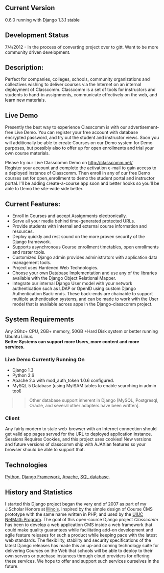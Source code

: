 ## Current Version ##
0.6.0 running with Django 1.3.1 stable

## Development Status ##
7/4/2012 - In the process of converting project over to gitt.  Want to be more community driven development.

## Description: ##
Perfect for companies, colleges, schools, community organizations and collectives wishing to deliver courses via the Internet on an internal deployment of Classcomm.  Classcomm is a set of tools for instructors and students to hand-in assignments, communicate effectively on the web, and learn new materials.

## Live Demo ##
Presently the best way to experience Classcomm is with our advertisement-free Live Demo.  You can register your free account with database encrypted password, and try out the student and instructor views.  Soon you will additionally be able to create Courses on our Demo system for Demo purposes, but possibly also to offer up for open enrollments and trial your own course materials.

Please try our Live Classcomm Demo on http://classcomm.net/ <br />
Register your account and complete the activation e-mail to gain access to a deployed instance of Classcomm.  Then enroll in any of our free Demo courses set for open\_enrollment to demo the student portal and instructor portal.  I'll be adding create-a-course app soon and better hooks so you'll be able to Demo the site-wide side better.

## Current Features: ##
  * Enroll in Courses and accept Assignments electronically.
  * Serve all your media behind time-generated protected URLs.
  * Provide students with internal and external course information and resources.
  * Deploy quickly and rest sound on the more proven security of the Django framework.
  * Supports asynchronous Course enrollment timetables, open enrollments and roster tools.
  * Customized Django admin provides administrators with application data management tools.
  * Project uses Hardened Web Technologies.
  * Choose your own Database Implementation and use any of the libraries available with the Django Object Relational Mapper.
  * Integrate our internal Django User model with your network authentication such as LDAP or OpenID using custom Django Authentication Back-ends.  These back-ends are chainable to support multiple authentication systems, and can be made to work with the User model that is available across apps in the Django-classcomm project.




## System Requirements ##
Any 2Ghz+ CPU, 2GB+ memory, 50GB +Hard Disk system or better running Ubuntu Linux.<br />
**Better Systems can support more Users, more content and more services.**

### Live Demo Currently Running On ###
  * Django 1.3
  * Python 2.6
  * Apache 2.x with mod\_auth\_token 1.0.6 configured.
  * MySQL 5 Database (using MyISAM tables to enable searching in admin tool)
> > Other database support inherent in Django [MySQL, Postgresql, Oracle, and several other adapters have been written].


### Client ###
Any fairly modern to stale web-browser with an Internet connection should get valid app pages served for the URL to deployed application instance.  Sessions Requires Cookies, and this project uses cookies!  New versions and future versions of classcomm ship with AJAXian features so your browser should be able to support that.


## Technologies ##
[Python](http://www.python.org),
[Django Framework](http://www.djangoproject.com),
[Apache](http://www.apache.org),
[SQL database](http://www.mysql.org).


## History and Statistics ##

I started this Django project began the very end of 2007 as part of my J.Scholar Honors at <a href='http://illinois.edu/'>Illinois</a>.  Inspired by the simple design of Course CMS prototype with the same name written in PHP, and used by the [UIUC NetMath Program](http://netmath.math.uiuc.edu/).  The goal of this open-source Django project <i>Classcomm</i> has been to develop a web application CMS inside a web framework that could make quality guarantees while facilitating add-on development and agile feature releases for such a product while keeping pace with the latest web standards.  The flexibility, stability and security specifications of the latest Django releases has made this an up-and coming technology suite for delivering Courses on the Web that schools will be able to deploy to their own servers or purchase instances through cloud providers for offering these services.  We hope to offer and support such services ourselves in the future.



